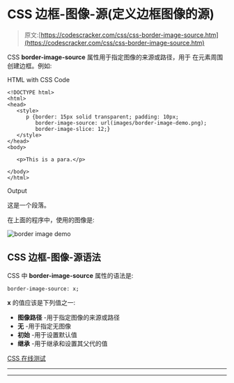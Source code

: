 # CSS 边框-图像-源(定义边框图像的源)

> 原文:[https://codescracker.com/css/css-border-image-source.htm](https://codescracker.com/css/css-border-image-source.htm)

CSS **border-image-source** 属性用于指定图像的来源或路径，用于 在元素周围创建边框。例如:

HTML with CSS Code

```
<!DOCTYPE html>
<html>
<head>
   <style>
      p {border: 15px solid transparent; padding: 10px;
         border-image-source: url(images/border-image-demo.png);
         border-image-slice: 12;}
   </style>
</head>
<body>

   <p>This is a para.</p>

</body>
</html>
```

Output

这是一个段落。

在上面的程序中，使用的图像是:

![border image demo](../Images/d7692c7ea26025b3cb5f64fc95c589b7.png)

## CSS 边框-图像-源语法

CSS 中 **border-image-source** 属性的语法是:

```
border-image-source: x;
```

**x** 的值应该是下列值之一:

*   **图像路径** -用于指定图像的来源或路径
*   **无** -用于指定无图像
*   **初始** -用于设置默认值
*   **继承** -用于继承和设置其父代的值

[CSS 在线测试](/exam/showtest.php?subid=5)

* * *

* * *